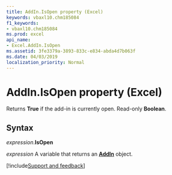 ```yaml
---
title: AddIn.IsOpen property (Excel)
keywords: vbaxl10.chm185084
f1_keywords:
- vbaxl10.chm185084
ms.prod: excel
api_name:
- Excel.AddIn.IsOpen
ms.assetid: 3fe3379a-3893-833c-e834-abda4d7b063f
ms.date: 04/03/2019
localization_priority: Normal
---
```



# AddIn.IsOpen property (Excel)

Returns **True** if the add-in is currently open. Read-only **Boolean**.


## Syntax

_expression_.**IsOpen**

_expression_ A variable that returns an **[AddIn](Excel.AddIn.md)** object.




[!include[Support and feedback](~/includes/feedback-boilerplate.md)]